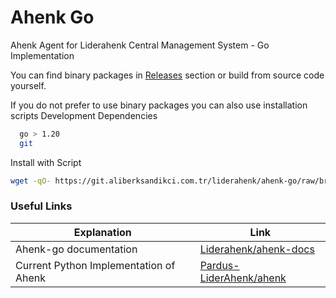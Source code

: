 # Ahenk Go

Ahenk Agent for Liderahenk Central Management System - Go Implementation

You can find binary packages in [Releases](/releases) section or build from source code yourself<!-- See section [Packaging](#packaging)-->.

<!-- ### Packaging  
Install necessary packages
```
  -
```

TODO https://github.com/Pardus-LiderAhenk/ahenk/#packaging
-->

If you do not prefer to use binary packages you can also use installation scripts <!-- TODO temporary solution, will be removed -->
Development Dependencies 
```bash
  go > 1.20
  git
```

Install with Script
```bash
wget -qO- https://git.aliberksandikci.com.tr/liderahenk/ahenk-go/raw/branch/main/scripts/install.sh | bash
```

### Useful Links
| Explanation | Link |
| ----------- | ---- |
| Ahenk-go documentation | [Liderahenk/ahenk-docs](https://git.aliberksandikci.com.tr/Liderahenk/ahenk-docs/) |
| Current Python Implementation of Ahenk | [Pardus-LiderAhenk/ahenk](https://github.com/Pardus-LiderAhenk/ahenk/) |


